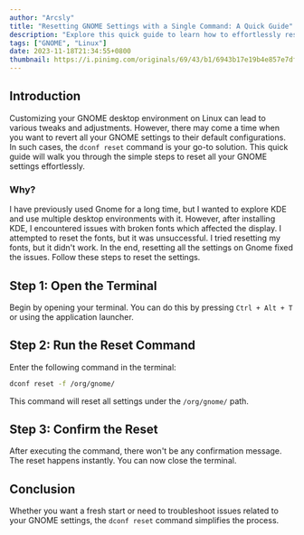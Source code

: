 ```yaml
---
author: "Arcsly"
title: "Resetting GNOME Settings with a Single Command: A Quick Guide"
description: "Explore this quick guide to learn how to effortlessly reset all your GNOME settings using a simple terminal command—restoring your Linux desktop to its default configurations in no time"
tags: ["GNOME", "Linux"]
date: 2023-11-18T21:34:55+0800
thumbnail: https://i.pinimg.com/originals/69/43/b1/6943b17e19b4e857e7dfd9ce6239d052.jpg
---
```


## Introduction

Customizing your GNOME desktop environment on Linux can lead to various tweaks and adjustments. However, there may come a time when you want to revert all your GNOME settings to their default configurations. In such cases, the `dconf reset` command is your go-to solution. This quick guide will walk you through the simple steps to reset all your GNOME settings effortlessly.

### Why?

I have previously used Gnome for a long time, but I wanted to explore KDE and use multiple desktop environments with it. However, after installing KDE, I encountered issues with broken fonts which affected the display. I attempted to reset the fonts, but it was unsuccessful. I tried resetting my fonts, but it didn't work. In the end, resetting all the settings on Gnome fixed the issues. Follow these steps to reset the settings.

## Step 1: Open the Terminal

Begin by opening your terminal. You can do this by pressing `Ctrl + Alt + T` or using the application launcher.

## Step 2: Run the Reset Command

Enter the following command in the terminal:

```bash
dconf reset -f /org/gnome/
```

This command will reset all settings under the `/org/gnome/` path.

## Step 3: Confirm the Reset

After executing the command, there won't be any confirmation message. The reset happens instantly. You can now close the terminal.

## Conclusion

Whether you want a fresh start or need to troubleshoot issues related to your GNOME settings, the `dconf reset` command simplifies the process.